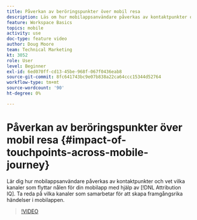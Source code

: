 ```yaml
---
title: Påverkan av beröringspunkter över mobil resa
description: Läs om hur mobilappsanvändare påverkas av kontaktpunkter och vilka kanaler som flyttar nålen för mobilappen med hjälp av Attribution IQ. Ta reda på vilka kanaler som samarbetar för att skapa framgångsrika händelser i mobilappen.
feature: Workspace Basics
topics: mobile
activity: use
doc-type: feature video
author: Doug Moore
team: Technical Marketing
kt: 3052
role: User
level: Beginner
exl-id: 6ed070ff-cd13-45be-968f-067f0436eab8
source-git-commit: 8fc641743bc9e07b838a22ca64ccc15344d52764
workflow-type: tm+mt
source-wordcount: '90'
ht-degree: 0%

---
```


# Påverkan av beröringspunkter över mobil resa {#impact-of-touchpoints-across-mobile-journey}

Lär dig hur mobilappsanvändare påverkas av kontaktpunkter och vet vilka kanaler som flyttar nålen för din mobilapp med hjälp av [!DNL Attribution IQ]. Ta reda på vilka kanaler som samarbetar för att skapa framgångsrika händelser i mobilappen.

>[!VIDEO](https://video.tv.adobe.com/v/27827/?quality=12&learn=on)
